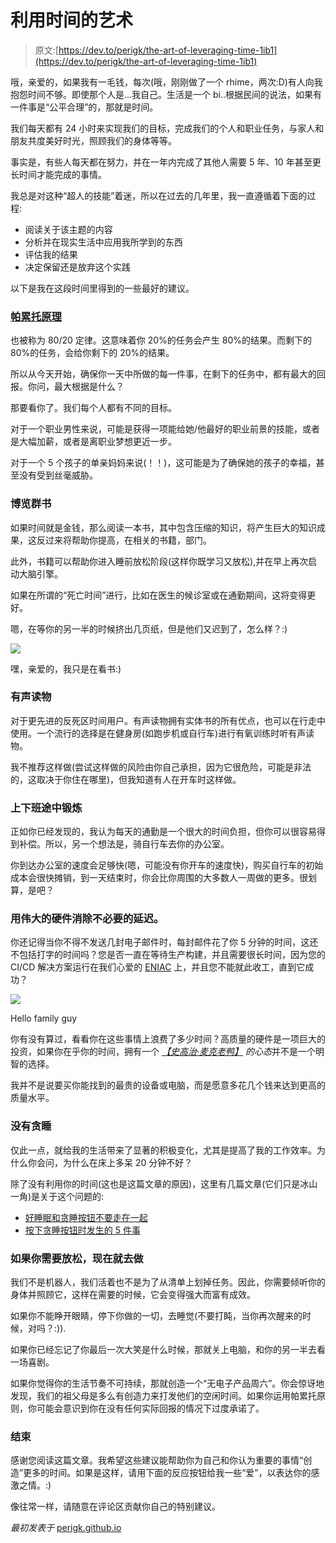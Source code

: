 # 利用时间的艺术

> 原文:[https://dev.to/perigk/the-art-of-leveraging-time-1ib1](https://dev.to/perigk/the-art-of-leveraging-time-1ib1)

哦，亲爱的，如果我有一毛钱，每次(哦，刚刚做了一个 rhime，两次:D)有人向我抱怨时间不够。即使那个人是…我自己。生活是一个 bi..根据民间的说法，如果有一件事是“公平合理”的，那就是时间。

我们每天都有 24 小时来实现我们的目标，完成我们的个人和职业任务，与家人和朋友共度美好时光，照顾我们的身体等等。

事实是，有些人每天都在努力，并在一年内完成了其他人需要 5 年、10 年甚至更长时间才能完成的事情。

我总是对这种“超人的技能”着迷，所以在过去的几年里，我一直遵循着下面的过程:

*   阅读关于该主题的内容
*   分析并在现实生活中应用我所学到的东西
*   评估我的结果
*   决定保留还是放弃这个实践

以下是我在这段时间里得到的一些最好的建议。

### [帕累托原理](https://en.wikipedia.org/wiki/Pareto_principle)

也被称为 80/20 定律。这意味着你 20%的任务会产生 80%的结果。而剩下的 80%的任务，会给你剩下的 20%的结果。

所以从今天开始，确保你一天中所做的每一件事，在剩下的任务中，都有最大的回报。你问，最大根据是什么？

那要看你了。我们每个人都有不同的目标。

对于一个职业男性来说，可能是获得一项能给她/他最好的职业前景的技能，或者是大幅加薪，或者是离职业梦想更近一步。

对于一个 5 个孩子的单亲妈妈来说(！！)，这可能是为了确保她的孩子的幸福，甚至没有受到丝毫威胁。

### 博览群书

如果时间就是金钱，那么阅读一本书，其中包含压缩的知识，将产生巨大的知识成果，这反过来将帮助你提高，在相关的书籍，部门。

此外，书籍可以帮助你进入睡前放松阶段(这样你既学习又放松),并在早上再次启动大脑引擎。

如果在所谓的“死亡时间”进行，比如在医生的候诊室或在通勤期间，这将变得更好。

嗯，在等你的另一半的时候挤出几页纸，但是他们又迟到了，怎么样？:)

[![](../Images/785d5857261bd20f6b39d13565faa618.png)](https://res.cloudinary.com/practicaldev/image/fetch/s--Fyyak30x--/c_limit%2Cf_auto%2Cfl_progressive%2Cq_auto%2Cw_880/https://cdn-images-1.medium.com/max/497/1%2AdbO0z2EiFdhM_Eh7HaYBEQ.jpeg) 

<figcaption>嘿，亲爱的，我只是在看书:)</figcaption>

### 有声读物

对于更先进的反死区时间用户。有声读物拥有实体书的所有优点，也可以在行走中使用。一个流行的选择是在健身房(如跑步机或自行车)进行有氧训练时听有声读物。

我不推荐这样做(尝试这样做的风险由你自己承担，因为它很危险，可能是非法的，这取决于你住在哪里)，但我知道有人在开车时这样做。

### 上下班途中锻炼

正如你已经发现的，我认为每天的通勤是一个很大的时间负担，但你可以很容易得到补偿。所以，另一个想法是，骑自行车去你的办公室。

你到达办公室的速度会足够快(嗯，可能没有你开车的速度快)，购买自行车的初始成本会很快摊销，到一天结束时，你会比你周围的大多数人一周做的更多。很划算，是吧？

### 用伟大的硬件消除不必要的延迟。

你还记得当你不得不发送几封电子邮件时，每封邮件花了你 5 分钟的时间，这还不包括打字的时间吗？您是否一直在等待生产构建，并且需要很长时间，因为您的 CI/CD 解决方案运行在我们心爱的 [ENIAC](https://en.wikipedia.org/wiki/ENIAC) 上，并且您不能就此收工，直到它成功？

[![](../Images/083ff6951c1f2f5aeb2e11547c132736.png)](https://res.cloudinary.com/practicaldev/image/fetch/s--4mR6_0-z--/c_limit%2Cf_auto%2Cfl_progressive%2Cq_auto%2Cw_880/https://cdn-images-1.medium.com/max/259/1%2AEFVqAnjQResvuEWWY4Sx0Q.jpeg)

<figcaption>Hello family guy</figcaption>

你有没有算过，看看你在这些事情上浪费了多少时间？高质量的硬件是一项巨大的投资，如果你在乎你的时间，拥有一个 [*【史高治·麦克老鸭】*](http://disney.wikia.com/wiki/Scrooge_McDuck) *的心态*并不是一个明智的选择。

我并不是说要买你能找到的最贵的设备或电脑，而是愿意多花几个钱来达到更高的质量水平。

### 没有贪睡

仅此一点，就给我的生活带来了显著的积极变化，尤其是提高了我的工作效率。为什么你会问，为什么在床上多呆 20 分钟不好？

除了没有利用你的时间(这也是这篇文章的原因)，这里有几篇文章(它们只是冰山一角)是关于这个问题的:

*   [好睡眠和贪睡按钮不要走在一起](https://www.independent.co.uk/life-style/health-and-families/snooze-button-better-sleep-alarm-bed-wake-up-neuroscientist-a7941961.html)
*   [按下贪睡按钮时发生的 5 件事](https://blog.sleepnumber.com/5-things-happen-hit-snooze-button/)

### 如果你需要放松，现在就去做

我们不是机器人，我们活着也不是为了从清单上划掉任务。因此，你需要倾听你的身体并照顾它，这样在需要的时候，它会变得强大而富有成效。

如果你不能睁开眼睛，停下你做的一切，去睡觉(不要打盹，当你再次醒来的时候，对吗？:)).

如果你已经忘记了你最后一次大笑是什么时候，那就关上电脑，和你的另一半去看一场喜剧。

如果你觉得你的生活节奏不可持续，那就创造一个“无电子产品周六”。你会惊讶地发现，我们的祖父母是多么有创造力来打发他们的空闲时间。如果你运用帕累托原则，你可能会意识到你在没有任何实际回报的情况下过度承诺了。

### 结束

感谢您阅读这篇文章。我希望这些建议能帮助你为自己和你认为重要的事情“创造”更多的时间。如果是这样，请用下面的反应按钮给我一些“爱”，以表达你的感激之情。:)

像往常一样，请随意在评论区贡献你自己的特别建议。

*最初发表于* [perigk.github.io](http://perigk.github.io)
